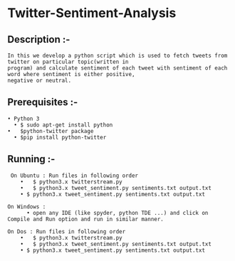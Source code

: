 # Twitter-Sentiment-Analysis

## Description :-
    
    In this we develop a python script which is used to fetch tweets from twitter on particular topic(written in 
    program) and calculate sentiment of each tweet with sentiment of each word where sentiment is either positive, 
    negative or neutral.
    
## Prerequisites :-

    • Python 3
      •	$ sudo apt-get install python
    •	$python-twitter package
      •	$pip install python-twitter
   
## Running :-

     On Ubuntu : Run files in following order
        •	$ python3.x twitterstream.py
        •	$ python3.x tweet_sentiment.py sentiments.txt output.txt
        • $ python3.x tweet_sentiment.py sentiments.txt output.txt

    On Windows :
          •	open any IDE (like spyder, python TDE ...) and click on Compile and Run option and run in similar manner.

    On Dos : Run files in following order
        •	$ python3.x twitterstream.py
        •	$ python3.x tweet_sentiment.py sentiments.txt output.txt
        • $ python3.x tweet_sentiment.py sentiments.txt output.txt 
